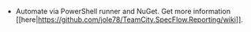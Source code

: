 * Automate via PowerShell runner and NuGet. Get more information [[here|https://github.com/jole78/TeamCity.SpecFlow.Reporting/wiki]].